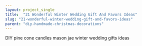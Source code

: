 ```yaml
---
layout: project_single
title:  "21 Wonderful Winter Wedding Gift And Favors Ideas"
slug: "21-wonderful-winter-wedding-gift-and-favors-ideas"
parent: "diy-handmade-christmas-decorations"
---
```

DIY pine cone candles mason jae winter wedding gifts ideas